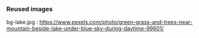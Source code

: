 ### Reused images

bg-lake.jpg : https://www.pexels.com/photo/green-grass-and-trees-near-mountain-beside-lake-under-blue-sky-during-daytime-99601/
